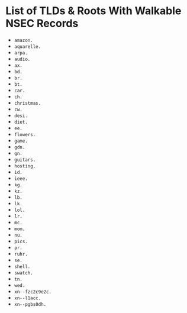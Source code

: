 # List of TLDs & Roots With Walkable NSEC Records

* `amazon.`
* `aquarelle.`
* `arpa.`
* `audio.`
* `ax.`
* `bd.`
* `br.`
* `bt.`
* `car.`
* `ch.`
* `christmas.`
* `cw.`
* `desi.`
* `diet.`
* `ee.`
* `flowers.`
* `game.`
* `gdn.`
* `gn.`
* `guitars.`
* `hosting.`
* `id.`
* `ieee.`
* `kg.`
* `kz.`
* `lb.`
* `lk.`
* `lol.`
* `lr.`
* `mc.`
* `mom.`
* `nu.`
* `pics.`
* `pr.`
* `ruhr.`
* `se.`
* `shell.`
* `swatch.`
* `tn.`
* `wed.`
* `xn--fzc2c9e2c.`
* `xn--l1acc.`
* `xn--pgbs0dh.`
